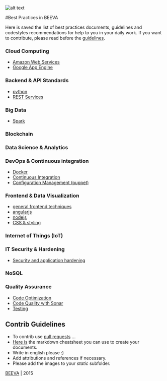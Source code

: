 ![alt text](https://github.com/beeva/beeva-best-practices/blob/master/static/horizontal-beeva-logo.png "BEEVA")

#Best Practices in BEEVA

Here is saved the list of best practices documents, guidelines and codestyles recommendations for help to you in your daily work. If you want to contribute, please read before the [guidelines](#contrib-guidelines).

### Cloud Computing
* [Amazon Web Services](cloud/aws/README.md)
* [Google App Engine](cloud/gae/README.md)

### Backend & API Standards
* [python](backend/python/README.md)
* [REST Services](backend/rest/README.md)

### Big Data
* [Spark](big_data/spark/README.md)

### Blockchain

### Data Science & Analytics

### DevOps & Continuous integration
* [Docker](devops/docker/README.md)
* [Continuous Integration](devops/continuous_integration/README.md)
* [Configuration Management (puppet)](devops/configuration_management/README.md)

### Frontend & Data Visualization
* [general frontend techniques](frontend/general/README.md)
* [angularjs](frontend/angular/README.md)
* [nodejs](frontend/nodejs/README.md)
* [CSS & styling](frontend/styling/README.md)

### Internet of Things (IoT)

### IT Security & Hardening
* [Security and application hardening](it_security/security_hardening/README.md)

### NoSQL

### Quality Assurance
* [Code Optimization](qa_testing/code_optimization/README.md)
* [Code Quality with Sonar](qa_testing/sonar/README.md)
* [Testing](qa_testing/testing/README.md)


## Contrib Guidelines
* To contrib use [pull requests](https://help.github.com/articles/using-pull-requests/) ...
* [Here is](https://github.com/adam-p/markdown-here/wiki/Markdown-Cheatsheet) the markdown cheatsheet you can use to create your documents.
* Write in english please :)
* Add attributions and references if necessary.
* Please add the images to your *static* subfolder.

[BEEVA](http://www.beeva.com) | 2015

